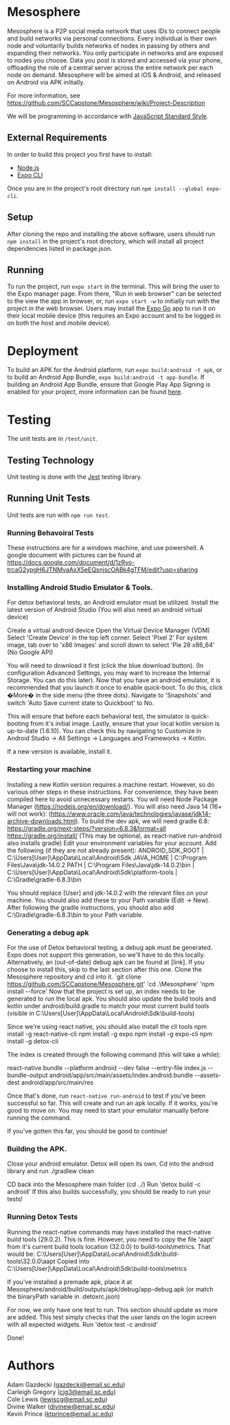 # Mesosphere

Mesosphere is a P2P social media network that uses IDs to connect people and build networks via personal connections. Every individual is their own node and voluntarily builds networks of nodes in passing by others and expanding their networks. You only participate in networks and are exposed to nodes you choose. Data you post is stored and accessed via your phone, offloading the role of a central server across the entire network per each node on demand. Mesosphere will be aimed at iOS & Android, and released on Android via APK initially.

For more information, see https://github.com/SCCapstone/Mesosphere/wiki/Project-Description

We will be programming in accordance with [JavaScript Standard Style](https://standardjs.com/index.html).


## External Requirements

In order to build this project you first have to install:

* [Node.js](https://nodejs.org/en/)  
* [Expo CLI](https://docs.expo.dev/)  

Once you are in the project's root directory run `npm install --global expo-cli`.

## Setup

After cloning the repo and installing the above software, users should run `npm install` in the project's root directory, which will install all project dependencies listed in package.json.

## Running

To run the project, run `expo start` in the terminal.  This will bring the user to the Expo manager page.  From there, "Run in web browser" can be selected to the view the app in browser, or, run `expo start -w` to initially run with the project in the web browser. Users may install the [Expo Go](https://expo.dev/client) app to run it on their local mobile device (this requires an Expo account and to be logged in on both the host and mobile device).

# Deployment

To build an APK for the Android platform, run `expo build:android -t apk`, or to build an Android App Bundle, `expo build:android -t app-bundle`. 
If building an Android App Bundle, ensure that Google Play App Signing is enabled for your project, more information can be found [here](https://developer.android.com/guide/app-bundle).

# Testing

The unit tests are in `/test/unit`.

## Testing Technology

Unit testing is done with the [Jest](https://jestjs.io) testing library.

## Running Unit Tests

Unit tests are run with `npm run test`.

### Running Behavoiral Tests

These instructions are for a windows machine, and use powershell.  A google document with pictures can be found at https://docs.google.com/document/d/1zRyo-trcaG2ypgH6JTNMvaAxX5eEQsnjscOABk4gTFM/edit?usp=sharing

### Installing Android Studio Emulator & Tools.
For detox behavioral tests, an Android emulator must be utilized.
Install the latest version of Android Studio (You will also need an android virtual device)

Create a virtual android device
Open the Virtual Device Manager (VDM)
Select 'Create Device' in the top left corner.
Select 'Pixel 2'
For system image, tab over to 'x86 Images' and scroll down to select 'Pie 28 x86_64' (No Google API)

You will need to download it first (click the blue download button).
(In configuration Advanced Settings, you may want to increase the Internal Storage.  You can do this later).
Now that you have an android emulator, it is recommended that you launch it once to enable quick-boot.  To do this, click �More� in the side menu (the three dots).  Navigate to 'Snapshots' and switch 'Auto Save current state to Quickboot' to No.

This will ensure that before each behavioral test, the simulator is quick-booting from it's initial image.
Lastly, ensure that your local kotlin version is up-to-date (1.6.10).  You can check this by navigating to Customize in Android Studio -> All Settings -> Languages and Frameworks -> Kotlin.  

If a new version is available, install it.

### Restarting your machine
Installing a new Kotlin version requires a machine restart.  However, so do various other steps in these instructions.  For convenience, they have been compiled here to avoid unnecessary restarts.
You will need Node Package Manager (https://nodejs.org/en/download/). 
You will also need Java 14  (16+ will not work): (https://www.oracle.com/java/technologies/javase/jdk14-archive-downloads.html).
To build the dev apk, we will need gradle 6.8: https://gradle.org/next-steps/?version=6.8.3&format=all
https://gradle.org/install/ (This may be optional, as react-native run-android also installs gradle)
Edit your environment variables for your account.  Add the following (if they are not already present):
ANDROID_SDK_ROOT	| C:\Users\[User]\AppData\Local\Android\Sdk
JAVA_HOME			| C:\Program Files\Java\jdk-14.0.2
PATH				| C:\Program Files\Java\jdk-14.0.2\bin
				| C:\Users\[User]\AppData\Local\Android\Sdk\platform-tools
				| C:\Gradle\gradle-6.8.3\bin

You should replace [User] and jdk-14.0.2 with the relevant files on your machine.  You should also add these to your Path variable (Edit -> New).  After following the gradle instructions, you should also add C:\Gradle\gradle-6.8.3\bin to your Path variable.

### Generating a debug apk
For the use of Detox behavioral testing, a debug apk must be generated.  Expo does not support this generation, so we'll have to do this locally.  Alternatively, an (out-of-date) debug apk can be found at [link].  If you choose to install this, skip to the last section after this one. Clone the Mesosphere repository and cd into it.
`git clone https://github.com/SCCapstone/Mesosphere.git'
'cd .\Mesosphere\'
'npm install --force'
Now that the project is set up, an index needs to be generated to run the local apk.  You should also update the build tools and kotlin under android/build.gradle to match your most current build tools (visible in C:\Users\[User]\AppData\Local\Android\Sdk\build-tools)

Since we're using react native, you should also install the cli tools
npm install -g react-native-cli
npm install -g expo
npm install -g expo-cli
npm install -g detox-cli

The index is created through the following command (this will take a while):

react-native bundle --platform android --dev false --entry-file index.js --bundle-output android/app/src/main/assets/index.android.bundle --assets-dest android/app/src/main/res

Once that's done, run `react-native run-android` to test if you've been successful so far.  This will create and run an apk locally.  If it works, you're good to move on.  You may need to start your emulator manually before running the command.


If you've gotten this far, you should be good to continue!

### Building the APK.
Close your android emulator.  Detox will open its own.  Cd into the android library and run ./gradlew clean

CD back into the Mesosphere main folder (cd ../)
Run 'detox build -c android'
If this also builds successfully, you should be ready to run your tests!

### Running Detox Tests
Running the react-native commands may have installed the react-native build tools (29.0.2). This is fine.  However, you need to copy the file 'aapt' from it's current build tools location (32.0.0) to build-tools\metrics.  That would be:
C:\Users\[User]\AppData\Local\Android\Sdk\build-tools\32.0.0\aapt
Copied into
C:\Users\[User]\AppData\Local\Android\Sdk\build-tools\metrics

If you've installed a premade apk, place it at Mesosphere/android/build/outputs/apk/debug/app-debug.apk 
(or match the binaryPath variable in .detoxrc.json)

For now, we only have one test to run.  This section should update as more are added.  This test simply checks that the user lands on the login screen with all expected widgets.
Run 'detox test -c android'

Done!


# Authors

Adam Gazdecki (gazdecki@email.sc.edu)  
Carleigh Gregory (cjg3@email.sc.edu)  
Cole Lewis (lewiscg@email.sc.edu)  
Divine Walker (divinew@email.sc.edu)  
Kevin Prince (ktprince@email.sc.edu)  

